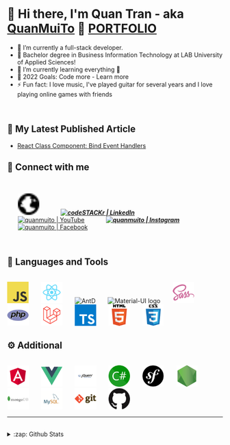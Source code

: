 # 👋 Hi there, I'm Quan Tran - aka [QuanMuiTo][website] 👋 [PORTFOLIO][website]

- 🔭 I’m currently a full-stack developer.
- 👯 Bachelor degree in Business Information Technology at LAB University of Applied Sciences!
- 🌱 I’m currently learning everything 🤣
- 🥅 2022 Goals: Code more - Learn more
- ⚡ Fun fact: I love music, I've played guitar for several years and I love playing online games with friends

<br />

## 📕 My Latest Published Article

<!-- ARTICLES-LIST:START -->
- [React Class Component: Bind Event Handlers][article1]
<!-- ARTICLES-LIST:END -->

## 🤝 Connect with me
<br />

[<img style="margin: 0 25px" alt="portfolio" width="50px" src="https://raw.githubusercontent.com/iconic/open-iconic/master/svg/globe.svg" />][website]___[<img style="margin: 0 25px" alt="codeSTACKr | LinkedIn" width="50px" src="https://cdn.jsdelivr.net/npm/simple-icons@v3/icons/linkedin.svg" />][linkedin]___[<img style="margin: 0 25px" alt="quanmuito | YouTube" width="50px" src="https://cdn.jsdelivr.net/npm/simple-icons@v3/icons/youtube.svg" />][youtube]___[<img style="margin: 0 25px" alt="quanmuito | Instagram" width="50px" src="https://cdn.jsdelivr.net/npm/simple-icons@v3/icons/instagram.svg" />][instagram]___[<img style="margin: 0 25px" alt="quanmuito | Facebook" width="50px" src="https://cdn.jsdelivr.net/npm/simple-icons@v3/icons/facebook.svg" />][facebook]

<br />

## 🧰 Languages and Tools
<br />

<img style="margin-right: 25px" alt="JavaScript" width="50px" src="https://raw.githubusercontent.com/github/explore/80688e429a7d4ef2fca1e82350fe8e3517d3494d/topics/javascript/javascript.png" />
<img style="margin-right: 25px" alt="React" width="50px" src="https://raw.githubusercontent.com/github/explore/80688e429a7d4ef2fca1e82350fe8e3517d3494d/topics/react/react.png" />
<img style="margin-right: 25px" alt="AntD" width="50px" src="https://gw.alipayobjects.com/zos/rmsportal/KDpgvguMpGfqaHPjicRK.svg">
<img style="margin-right: 25px" alt="Material-UI logo" width="50px" src="https://material-ui.com/static/logo.svg">
<img style="margin-right: 25px" alt="Sass" width="50px" src="https://raw.githubusercontent.com/github/explore/80688e429a7d4ef2fca1e82350fe8e3517d3494d/topics/sass/sass.png" />
<img style="margin-right: 25px" alt="PHP" width="50px" src="https://raw.githubusercontent.com/github/explore/80688e429a7d4ef2fca1e82350fe8e3517d3494d/topics/php/php.png" />
<img style="margin-right: 25px" alt="Laravel" width="50px" src="https://raw.githubusercontent.com/github/explore/80688e429a7d4ef2fca1e82350fe8e3517d3494d/topics/laravel/laravel.png" />
<img style="margin-right: 25px" alt="Typescript" width="50px" src="https://raw.githubusercontent.com/github/explore/80688e429a7d4ef2fca1e82350fe8e3517d3494d/topics/typescript/typescript.png" />
<img style="margin-right: 25px" alt="HTML5" width="50px" src="https://raw.githubusercontent.com/github/explore/80688e429a7d4ef2fca1e82350fe8e3517d3494d/topics/html/html.png" />
<img style="margin-right: 25px" alt="CSS3" width="50px" src="https://raw.githubusercontent.com/github/explore/80688e429a7d4ef2fca1e82350fe8e3517d3494d/topics/css/css.png" />

<br />

## ⚙️ Additional
<br />

<img style="margin-right: 25px" alt="Angular" width="50px" src="https://raw.githubusercontent.com/github/explore/80688e429a7d4ef2fca1e82350fe8e3517d3494d/topics/angular/angular.png" />
<img style="margin-right: 25px" alt="Vue" width="50px" src="https://raw.githubusercontent.com/github/explore/80688e429a7d4ef2fca1e82350fe8e3517d3494d/topics/vue/vue.png" />
<img style="margin-right: 25px" alt="Jquery" width="50px" src="https://raw.githubusercontent.com/github/explore/80688e429a7d4ef2fca1e82350fe8e3517d3494d/topics/jquery/jquery.png" />
<img style="margin-right: 25px" alt="csharp" width="50px" src="https://raw.githubusercontent.com/github/explore/80688e429a7d4ef2fca1e82350fe8e3517d3494d/topics/csharp/csharp.png" />
<img style="margin-right: 25px" alt="Symfony" width="50px" src="https://raw.githubusercontent.com/github/explore/80688e429a7d4ef2fca1e82350fe8e3517d3494d/topics/symfony/symfony.png" />
<img style="margin-right: 25px" alt="Node.js" width="50px" src="https://raw.githubusercontent.com/github/explore/80688e429a7d4ef2fca1e82350fe8e3517d3494d/topics/nodejs/nodejs.png" />
<img style="margin-right: 25px" alt="MongoDB" width="50px" src="https://raw.githubusercontent.com/github/explore/80688e429a7d4ef2fca1e82350fe8e3517d3494d/topics/mongodb/mongodb.png" />
<img style="margin-right: 25px" alt="MySQL" width="50px" src="https://raw.githubusercontent.com/github/explore/80688e429a7d4ef2fca1e82350fe8e3517d3494d/topics/mysql/mysql.png" />
<img style="margin-right: 25px" alt="Git" width="50px" src="https://raw.githubusercontent.com/github/explore/80688e429a7d4ef2fca1e82350fe8e3517d3494d/topics/git/git.png" />
<img style="margin-right: 25px" alt="GitHub" width="50px" src="https://raw.githubusercontent.com/github/explore/78df643247d429f6cc873026c0622819ad797942/topics/github/github.png" />

---

<br />
<details>
<summary>:zap: Github Stats</summary>

[![Anurag's github stats](https://github-readme-stats.vercel.app/api?username=quanmuito&count_private=true)](https://github.com/anuraghazra/github-readme-stats)

</details>

[article1]: https://quizdeveloper.com/tips/the-easy-way-to-binding-event-handlers-in-reactjs-aid66
[website]: https://quanmuito.github.io/portfolio/
[youtube]: https://www.youtube.com/channel/UCMKyUH8y24yxZ40xrlujwXQ?view_as=subscriber
[instagram]: https://www.instagram.com/_quanmuito_/
[linkedin]: https://www.linkedin.com/in/quanmuito110299/
[facebook]: https://www.facebook.com/quanmuito/
